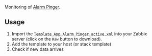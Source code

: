 Monitoring of [Alarm Pinger](https://github.com/Jajcus/apinger).

## Usage
1. Import the
   [`Template_App_Alarm_Pinger_active.xml`](Template_App_Alarm_Pinger_active.xml)
   into your Zabbix server (click on the `Raw` button to download).
2. Add the template to your host (or stack template)
3. Check if new data arrives
